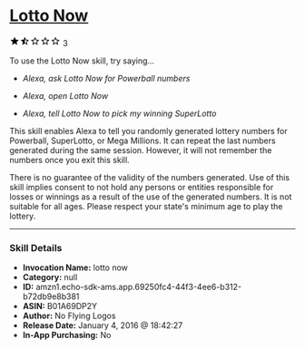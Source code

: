 # [Lotto Now](http://alexa.amazon.com/#skills/amzn1.echo-sdk-ams.app.69250fc4-44f3-4ee6-b312-b72db9e8b381)
![1.5 stars](../../images/ic_star_black_18dp_1x.png)![1.5 stars](../../images/ic_star_half_black_18dp_1x.png)![1.5 stars](../../images/ic_star_border_black_18dp_1x.png)![1.5 stars](../../images/ic_star_border_black_18dp_1x.png)![1.5 stars](../../images/ic_star_border_black_18dp_1x.png) 3

To use the Lotto Now skill, try saying...

* *Alexa, ask Lotto Now for Powerball numbers*

* *Alexa, open Lotto Now*

* *Alexa, tell Lotto Now to pick my winning SuperLotto*

This skill enables Alexa to tell you randomly generated lottery numbers for Powerball, SuperLotto, or Mega Millions.  It can repeat the last numbers generated during the same session.  However, it will not remember the numbers once you exit this skill.

There is no guarantee of the validity of the numbers generated.  Use of this skill implies consent to not hold any persons or entities responsible for losses or winnings as a result of the use of the generated numbers.  It is not suitable for all ages.  Please respect your state's minimum age to play the lottery.

***

### Skill Details

* **Invocation Name:** lotto now
* **Category:** null
* **ID:** amzn1.echo-sdk-ams.app.69250fc4-44f3-4ee6-b312-b72db9e8b381
* **ASIN:** B01A69DP2Y
* **Author:** No Flying Logos
* **Release Date:** January 4, 2016 @ 18:42:27
* **In-App Purchasing:** No
